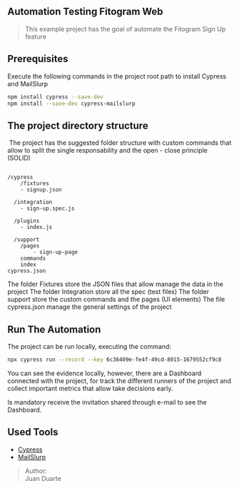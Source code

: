 ## Automation Testing Fitogram Web

>This example project has the goal of automate the Fitogram Sign Up feature


## Prerequisites

Execute the following commands in the project root path to install Cypress and MailSlurp

```sh
npm install cypress --save-dev
npm install --save-dev cypress-mailslurp
```

## The project directory structure
​
The project has the suggested folder structure with custom commands that allow to split the single responsability and the open - close principle (SOLID)
```Gherkin

/cypress
    /fixtures
    - signup.json

  /integration
    - sign-up.spec.js
    
  /plugins
    - index.js

  /support
    /pages
        - sign-up-page
    commands
    index
cypress.json
```
The folder Fixtures store the JSON files that allow manage the data in the project
The folder Integration store all the spec (test files)
The folder support store the custom commands and the pages (UI elements)
The file cypress.json manage the general settings of the project

##  Run The Automation

The project can be run locally, executing the command:
```sh
npx cypress run --record --key 6c36409e-fe4f-49cd-8015-1679552cf9c8
```
You can see the evidence locally, however, there are a Dashboard connected with the project, for track the different runners of the project and collect important metrics that allow take decisions early.

Is mandatory receive the invitation shared through e-mail to see the Dashboard.

##  Used Tools
 
* [Cypress](https://docs.cypress.io/guides/overview/why-cypress#In-a-nutshell)  
* [MailSlurp](https://www.mailslurp.com/guides/getting-started/)

>Author:  
>  Juan Duarte